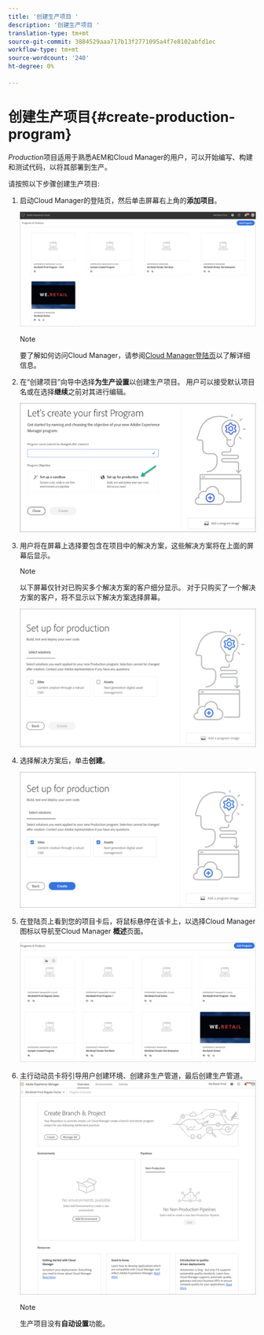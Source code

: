 ```yaml
---
title: '创建生产项目 '
description: '创建生产项目 '
translation-type: tm+mt
source-git-commit: 3884529aaa717b13f2771095a4f7e8102abfd1ec
workflow-type: tm+mt
source-wordcount: '240'
ht-degree: 0%

---
```



# 创建生产项目{#create-production-program}

*Production*&#x200B;项目适用于熟悉AEM和Cloud Manager的用户，可以开始编写、构建和测试代码，以将其部署到生产。

请按照以下步骤创建生产项目:

1. 启动Cloud Manager的登陆页，然后单击屏幕右上角的&#x200B;**添加项目**。

   ![](assets/first_timelogin1.png)

   >[!NOTE]
   >要了解如何访问Cloud Manager，请参阅[Cloud Manager登陆页](/help/onboarding/getting-access-to-aem-in-cloud/first-time-login.md)以了解详细信息。

1. 在“创建项目”向导中选择&#x200B;**为生产设置**&#x200B;以创建生产项目。 用户可以接受默认项目名或在选择&#x200B;**继续**&#x200B;之前对其进行编辑。

   ![](assets/create-prod1.png)

1. 用户将在屏幕上选择要包含在项目中的解决方案，这些解决方案将在上面的屏幕后显示。



   >[!NOTE]
   >
   >以下屏幕仅针对已购买多个解决方案的客户细分显示。 对于只购买了一个解决方案的客户，将不显示以下解决方案选择屏幕。

   ![](assets/set-up-prod2.png)

1. 选择解决方案后，单击&#x200B;**创建**。

   ![](assets/set-up-prod3.png)

1. 在登陆页上看到您的项目卡后，将鼠标悬停在该卡上，以选择Cloud Manager图标以导航至Cloud Manager **概述**&#x200B;页面。

   ![](assets/set-up-prod4.png)

1. 主行动动员卡将引导用户创建环境、创建非生产管道，最后创建生产管道。
   ![](assets/set-up-prod5.png)


   >[!NOTE]
   >
   >生产项目没有&#x200B;**自动设置**&#x200B;功能。